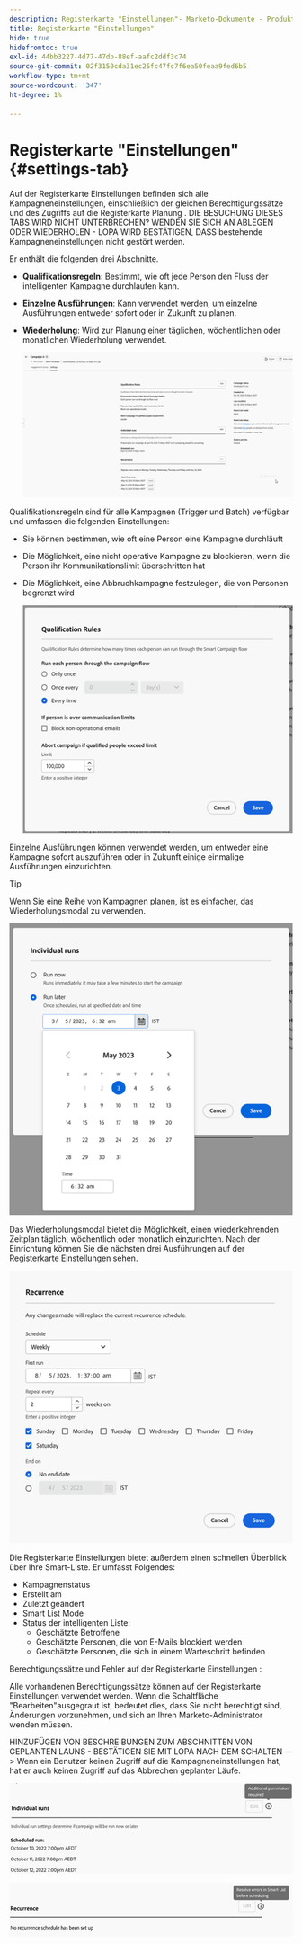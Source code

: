 ```yaml
---
description: Registerkarte "Einstellungen"- Marketo-Dokumente - Produktdokumentation
title: Registerkarte "Einstellungen"
hide: true
hidefromtoc: true
exl-id: 44bb3227-4d77-47db-88ef-aafc2ddf3c74
source-git-commit: 02f3150cda31ec25fc47fc7f6ea50feaa9fed6b5
workflow-type: tm+mt
source-wordcount: '347'
ht-degree: 1%

---
```


# Registerkarte &quot;Einstellungen&quot; {#settings-tab}

Auf der Registerkarte Einstellungen befinden sich alle Kampagneneinstellungen, einschließlich der gleichen Berechtigungssätze und des Zugriffs auf die Registerkarte Planung . DIE BESUCHUNG DIESES TABS WIRD NICHT UNTERBRECHEN? WENDEN SIE SICH AN ABLEGEN ODER WIEDERHOLEN - LOPA WIRD BESTÄTIGEN, DASS bestehende Kampagneneinstellungen nicht gestört werden.

Er enthält die folgenden drei Abschnitte.

* **Qualifikationsregeln**: Bestimmt, wie oft jede Person den Fluss der intelligenten Kampagne durchlaufen kann.

* **Einzelne Ausführungen**: Kann verwendet werden, um einzelne Ausführungen entweder sofort oder in Zukunft zu planen.

* **Wiederholung**: Wird zur Planung einer täglichen, wöchentlichen oder monatlichen Wiederholung verwendet.

  ![](assets/settings-tab-1.png)

Qualifikationsregeln sind für alle Kampagnen (Trigger und Batch) verfügbar und umfassen die folgenden Einstellungen:

* Sie können bestimmen, wie oft eine Person eine Kampagne durchläuft
* Die Möglichkeit, eine nicht operative Kampagne zu blockieren, wenn die Person ihr Kommunikationslimit überschritten hat
* Die Möglichkeit, eine Abbruchkampagne festzulegen, die von Personen begrenzt wird

  ![](assets/settings-tab-2.png)

Einzelne Ausführungen können verwendet werden, um entweder eine Kampagne sofort auszuführen oder in Zukunft einige einmalige Ausführungen einzurichten.

>[!TIP]
>
>Wenn Sie eine Reihe von Kampagnen planen, ist es einfacher, das Wiederholungsmodal zu verwenden.

![](assets/settings-tab-3.png)

Das Wiederholungsmodal bietet die Möglichkeit, einen wiederkehrenden Zeitplan täglich, wöchentlich oder monatlich einzurichten. Nach der Einrichtung können Sie die nächsten drei Ausführungen auf der Registerkarte Einstellungen sehen.

![](assets/settings-tab-4.png)

Die Registerkarte Einstellungen bietet außerdem einen schnellen Überblick über Ihre Smart-Liste. Er umfasst Folgendes:

* Kampagnenstatus
* Erstellt am
* Zuletzt geändert
* Smart List Mode
* Status der intelligenten Liste:
   * Geschätzte Betroffene
   * Geschätzte Personen, die von E-Mails blockiert werden
   * Geschätzte Personen, die sich in einem Warteschritt befinden

Berechtigungssätze und Fehler auf der Registerkarte Einstellungen :

Alle vorhandenen Berechtigungssätze können auf der Registerkarte Einstellungen verwendet werden. Wenn die Schaltfläche &quot;Bearbeiten&quot;ausgegraut ist, bedeutet dies, dass Sie nicht berechtigt sind, Änderungen vorzunehmen, und sich an Ihren Marketo-Administrator wenden müssen.

HINZUFÜGEN VON BESCHREIBUNGEN ZUM ABSCHNITTEN VON GEPLANTEN LAUNS - BESTÄTIGEN SIE MIT LOPA NACH DEM SCHALTEN —> Wenn ein Benutzer keinen Zugriff auf die Kampagneneinstellungen hat, hat er auch keinen Zugriff auf das Abbrechen geplanter Läufe.

![](assets/settings-tab-5.png)

![](assets/settings-tab-6.png)
